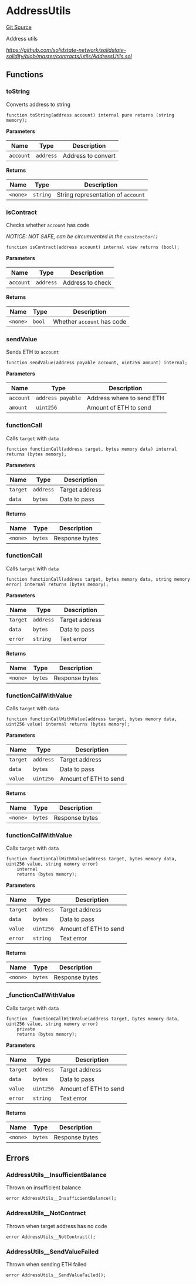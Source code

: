 # AddressUtils
[Git Source](https://github.com/ubiquity/ubiquity-dollar/blob/0cae71618450aff584ed3369a18e2ba12900dc6b/src/dollar/libraries/AddressUtils.sol)

Address utils

*https://github.com/solidstate-network/solidstate-solidity/blob/master/contracts/utils/AddressUtils.sol*


## Functions
### toString

Converts address to string


```solidity
function toString(address account) internal pure returns (string memory);
```
**Parameters**

|Name|Type|Description|
|----|----|-----------|
|`account`|`address`|Address to convert|

**Returns**

|Name|Type|Description|
|----|----|-----------|
|`<none>`|`string`|String representation of `account`|


### isContract

Checks whether `account` has code

*NOTICE: NOT SAFE, can be circumvented in the `constructor()`*


```solidity
function isContract(address account) internal view returns (bool);
```
**Parameters**

|Name|Type|Description|
|----|----|-----------|
|`account`|`address`|Address to check|

**Returns**

|Name|Type|Description|
|----|----|-----------|
|`<none>`|`bool`|Whether `account` has code|


### sendValue

Sends ETH to `account`


```solidity
function sendValue(address payable account, uint256 amount) internal;
```
**Parameters**

|Name|Type|Description|
|----|----|-----------|
|`account`|`address payable`|Address where to send ETH|
|`amount`|`uint256`|Amount of ETH to send|


### functionCall

Calls `target` with `data`


```solidity
function functionCall(address target, bytes memory data) internal returns (bytes memory);
```
**Parameters**

|Name|Type|Description|
|----|----|-----------|
|`target`|`address`|Target address|
|`data`|`bytes`|Data to pass|

**Returns**

|Name|Type|Description|
|----|----|-----------|
|`<none>`|`bytes`|Response bytes|


### functionCall

Calls `target` with `data`


```solidity
function functionCall(address target, bytes memory data, string memory error) internal returns (bytes memory);
```
**Parameters**

|Name|Type|Description|
|----|----|-----------|
|`target`|`address`|Target address|
|`data`|`bytes`|Data to pass|
|`error`|`string`|Text error|

**Returns**

|Name|Type|Description|
|----|----|-----------|
|`<none>`|`bytes`|Response bytes|


### functionCallWithValue

Calls `target` with `data`


```solidity
function functionCallWithValue(address target, bytes memory data, uint256 value) internal returns (bytes memory);
```
**Parameters**

|Name|Type|Description|
|----|----|-----------|
|`target`|`address`|Target address|
|`data`|`bytes`|Data to pass|
|`value`|`uint256`|Amount of ETH to send|

**Returns**

|Name|Type|Description|
|----|----|-----------|
|`<none>`|`bytes`|Response bytes|


### functionCallWithValue

Calls `target` with `data`


```solidity
function functionCallWithValue(address target, bytes memory data, uint256 value, string memory error)
    internal
    returns (bytes memory);
```
**Parameters**

|Name|Type|Description|
|----|----|-----------|
|`target`|`address`|Target address|
|`data`|`bytes`|Data to pass|
|`value`|`uint256`|Amount of ETH to send|
|`error`|`string`|Text error|

**Returns**

|Name|Type|Description|
|----|----|-----------|
|`<none>`|`bytes`|Response bytes|


### _functionCallWithValue

Calls `target` with `data`


```solidity
function _functionCallWithValue(address target, bytes memory data, uint256 value, string memory error)
    private
    returns (bytes memory);
```
**Parameters**

|Name|Type|Description|
|----|----|-----------|
|`target`|`address`|Target address|
|`data`|`bytes`|Data to pass|
|`value`|`uint256`|Amount of ETH to send|
|`error`|`string`|Text error|

**Returns**

|Name|Type|Description|
|----|----|-----------|
|`<none>`|`bytes`|Response bytes|


## Errors
### AddressUtils__InsufficientBalance
Thrown on insufficient balance


```solidity
error AddressUtils__InsufficientBalance();
```

### AddressUtils__NotContract
Thrown when target address has no code


```solidity
error AddressUtils__NotContract();
```

### AddressUtils__SendValueFailed
Thrown when sending ETH failed


```solidity
error AddressUtils__SendValueFailed();
```

